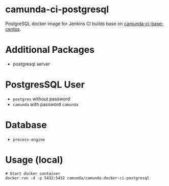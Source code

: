 camunda-ci-postgresql
============================

PostgreSQL docker image for Jenkins CI builds base on [camunda-ci-base-centos][].

# Additional Packages

  - postgresql server

# PostgresSQL User

  - `postgres` without password
  - `camunda` with password `camunda`

# Database

  - `process-engine`

# Usage (local)

```
# Start docker container
docker run -d -p 5432:5432 camunda/camunda-docker-ci-postgresql
```

[camunda-ci-base-centos]: https://github.com/camunda-ci/camunda-docker-ci-base-centos
